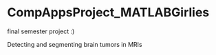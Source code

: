 # CompAppsProject_MATLABGirlies

final semester project :)

Detecting and segmenting brain tumors in MRIs
